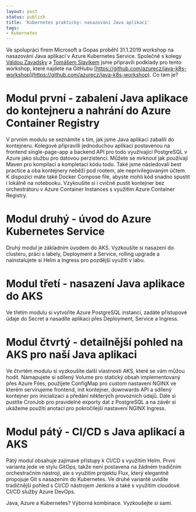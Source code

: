 ```yaml
---
layout: post
status: publish
title: 'Kubernetes prakticky: nasazování Java aplikací'
tags:
- Kubernetes
---
```

Ve spolupráci firem Microsoft a Gopas proběhl 31.1.2019 workshop na nasazování Java aplikací v Azure Kubernetes Service. Společně s kolegy [Valdou Zavadsky](https://github.com/valda-z) a [Tomášem Slavíkem](https://github.com/tslavik) jsme připravili podklady pro tento workshop, které najdete na GitHubu [https://github.com/azurecz/java-k8s-workshop](https://github.com/azurecz/java-k8s-workshop). Co tam je?

# Modul první - zabalení Java aplikace do kontejneru a nahrání do Azure Container Registry
V prvním modulu se seznámíte s tím, jak jsme Java aplikaci zabalili do kontejneru. Kolegové připravilli jednoduchou aplikaci postavenou na frontend single-page-app a backend API pro todo využívající PostgreSQL v Azure jako službu pro datovou perzistenci. Můžete se mrknout jak používají Maven pro kompilaci a kompletaci kódu todo. Také jsme následovali best practice a oba kontejnery neběží pod rootem, ale neprivilegovaným účtem. K dispozici máte také Docker Compose file, abyste mohli kód snadno spustit i lokálně na notebooku. Vzykoušíte si i cvičně pustit kontejner bez orchestrátoru v Azure Container Instances s využitím Azure Container Registry.

# Modul druhý - úvod do Azure Kubernetes Service
Druhý modul je základním úvodem do AKS. Vyzkoušíte si nasazení do clusteru, práci s labely, Deployment a Service, rolling upgrade a nainstalujete si Helm a Ingress pro pozdější využití v labu.

# Modul třetí - nasazení Java aplikace do AKS
Ve třetím modulu si vytvoříte Azure PostgreSQL instanci, zadáte přístupové údaje do Secret a nasadíte aplikaci přes Deployment, Service a Ingress.

# Modul čtvrtý - detailnější pohled na AKS pro naší Java aplikaci
Ve čtvrtém modulu si vyzkoušíte další vlastnosti AKS, které se vám můžou hodit. Namapujete si sdílený Volume pro statický obsah implementovaný přes Azure Files, použijete ConfigMap pro custom nastavení NGINX ve kterém servírujeme frontend, init kontejner, downwards API a sdílený kontejner pro inicializaci a předání některých provozních údajů. Dále si pustíte CronJob pro pravidelné exporty dat z PostgreSQL a na závěr si ukážeme použití anotací pro pokročilejší nastavení NGINX Ingress.

# Modul pátý - CI/CD s Java aplikací a AKS
Pátý modul obsahuje zajímavé přístupy k CI/CD s využitím Helm. První varianta jede ve stylu GitOps, takže není postavena na žádném tradičním orchestračním nástroji, ale s využitím projektu Flux, který elegantně propojuje Git s nasazením do Kubernetes. Ve druhé variantě uvidíte tradičnější pohled s CI/CD nástrojem Jenkins a také s využitím cloudové CI/CD služby Azure DevOps.

Java, Azure a Kubernetes? Výborná kombinace. Vyzkoušejte si sami.